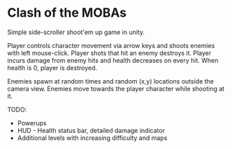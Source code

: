
Clash of the MOBAs
==================

Simple side-scroller shoot'em up game in unity.

Player controls character movement via arrow keys and shoots enemies with left mouse-click.
Player shots that hit an enemy destroys it.
Player incurs damage from enemy hits and health decreases on every hit. When health is 0, player is destroyed.

Enemies spawn at random times and random (x,y) locations outside the camera view.
Enemies move towards the player character while shooting at it.

TODO:
- Powerups
- HUD - Health status bar, detailed damage indicator
- Additional levels with increasing difficulty and maps



